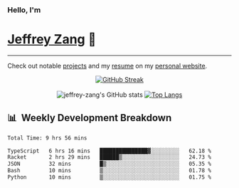 
### Hello, I'm 
# [Jeffrey Zang](https://www.linkedin.com/in/jeffreyzang/) 🦀

---

Check out notable [projects](https://jeffz.dev/projects) and my [resume](https://jeffz.dev/resume) on my [personal website](https://jeffz.dev/).

<div align = 'center'>

[![GitHub Streak](https://github-readme-streak-stats.herokuapp.com/?user=jeffrey-zang&theme=tokyonight)](https://git.io/streak-stats)
<br></br>
![jeffrey-zang's GitHub stats](https://github-readme-stats.vercel.app/api?username=jeffrey-zang&show_icons=true&theme=tokyonight&hide_rank=true&hide=stars) 
[![Top Langs](https://github-readme-stats.vercel.app/api/top-langs/?username=jeffrey-zang&hide=ShaderLab,HLSL&layout=compact&theme=tokyonight)](https://github.com/anuraghazra/github-readme-stats)

</div>

## 📊 &nbsp;Weekly Development Breakdown
<!--START_SECTION:waka-->

```txt
Total Time: 9 hrs 56 mins

TypeScript   6 hrs 16 mins   ███████████████▓░░░░░░░░░   62.18 %
Racket       2 hrs 29 mins   ██████▒░░░░░░░░░░░░░░░░░░   24.73 %
JSON         32 mins         █▒░░░░░░░░░░░░░░░░░░░░░░░   05.35 %
Bash         10 mins         ▒░░░░░░░░░░░░░░░░░░░░░░░░   01.78 %
Python       10 mins         ▒░░░░░░░░░░░░░░░░░░░░░░░░   01.75 %
```

<!--END_SECTION:waka-->

